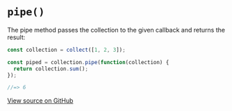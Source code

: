 # `pipe()`

The pipe method passes the collection to the given callback and returns the result:

```js
const collection = collect([1, 2, 3]);

const piped = collection.pipe(function(collection) {
  return collection.sum();
});

//=> 6
```




[View source on GitHub](https://github.com/ecrmnn/collect.js/blob/master/src/methods/pipe.js)